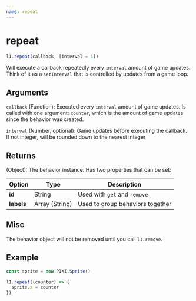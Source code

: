 ```yaml
---
name: repeat
---
```


# repeat

```js
l1.repeat(callback, [interval = 1])
```

Will execute a callback repeatedly every `interval` amount of game updates. Think of it as a `setInterval` that is controlled by updates from a game loop.

## Arguments

`callback` (Function): Executed every `interval` amount of game updates. Is called with one argument: `counter`, which is the amount of game updates since the behavior was created.

`interval` (Number, optional): Game updates before executing the callback. If not integer, will be rounded down to the nearest integer

## Returns

(Object): The behavior instance. Has two properties that can be set:

Option | Type | Description
-- | -- | -- |
**id** | String | Used with `get` and `remove`
**labels** | Array (String) | Used to group behaviors together

## Misc

The behavior object will not be removed until you call `l1.remove`.

## Example 

```js
const sprite = new PIXI.Sprite()

l1.repeat((counter) => {
  sprite.x = counter
})
```
